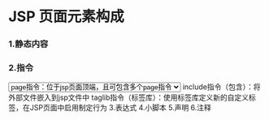 # JSP 页面元素构成
<h3>1.静态内容</h3>
<h3>2.指令</h3>
<select>
<option>
      page指令：位于jsp页面顶端，且可包含多个page指令
</option>
</select>
      include指令（包含）：将外部文件嵌入到jsp文件中
      taglib指令（标签库）：使用标签库定义新的自定义标签，在JSP页面中启用制定行为
   3.表达式
   4.小脚本
   5.声明
   6.注释
